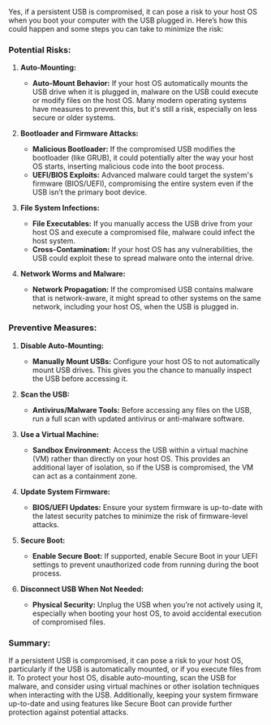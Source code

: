 Yes, if a persistent USB is compromised, it can pose a risk to your host OS when you boot your computer with the USB plugged in. Here’s how this could happen and some steps you can take to minimize the risk:

### Potential Risks:
1. **Auto-Mounting:**
   - **Auto-Mount Behavior:** If your host OS automatically mounts the USB drive when it is plugged in, malware on the USB could execute or modify files on the host OS. Many modern operating systems have measures to prevent this, but it's still a risk, especially on less secure or older systems.

2. **Bootloader and Firmware Attacks:**
   - **Malicious Bootloader:** If the compromised USB modifies the bootloader (like GRUB), it could potentially alter the way your host OS starts, inserting malicious code into the boot process.
   - **UEFI/BIOS Exploits:** Advanced malware could target the system's firmware (BIOS/UEFI), compromising the entire system even if the USB isn’t the primary boot device.

3. **File System Infections:**
   - **File Executables:** If you manually access the USB drive from your host OS and execute a compromised file, malware could infect the host system.
   - **Cross-Contamination:** If your host OS has any vulnerabilities, the USB could exploit these to spread malware onto the internal drive.

4. **Network Worms and Malware:**
   - **Network Propagation:** If the compromised USB contains malware that is network-aware, it might spread to other systems on the same network, including your host OS, when the USB is plugged in.

### Preventive Measures:
1. **Disable Auto-Mounting:**
   - **Manually Mount USBs:** Configure your host OS to not automatically mount USB drives. This gives you the chance to manually inspect the USB before accessing it.
  
2. **Scan the USB:**
   - **Antivirus/Malware Tools:** Before accessing any files on the USB, run a full scan with updated antivirus or anti-malware software.

3. **Use a Virtual Machine:**
   - **Sandbox Environment:** Access the USB within a virtual machine (VM) rather than directly on your host OS. This provides an additional layer of isolation, so if the USB is compromised, the VM can act as a containment zone.

4. **Update System Firmware:**
   - **BIOS/UEFI Updates:** Ensure your system firmware is up-to-date with the latest security patches to minimize the risk of firmware-level attacks.

5. **Secure Boot:**
   - **Enable Secure Boot:** If supported, enable Secure Boot in your UEFI settings to prevent unauthorized code from running during the boot process.

6. **Disconnect USB When Not Needed:**
   - **Physical Security:** Unplug the USB when you’re not actively using it, especially when booting your host OS, to avoid accidental execution of compromised files.

### Summary:
If a persistent USB is compromised, it can pose a risk to your host OS, particularly if the USB is automatically mounted, or if you execute files from it. To protect your host OS, disable auto-mounting, scan the USB for malware, and consider using virtual machines or other isolation techniques when interacting with the USB. Additionally, keeping your system firmware up-to-date and using features like Secure Boot can provide further protection against potential attacks.
